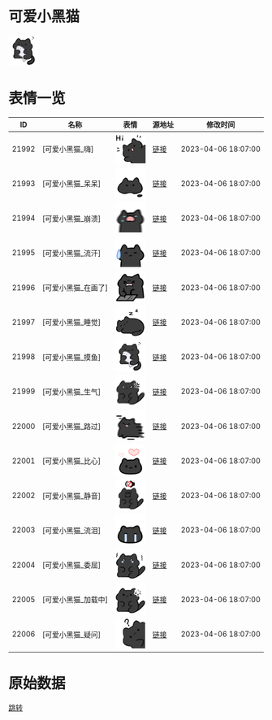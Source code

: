 # 可爱小黑猫

<img src="./cover.png" height="60" alt="cover" />

# 表情一览

|ID|名称|表情|源地址|修改时间|
|----|----|----|----|----|
|21992|[可爱小黑猫_嗨]|<img src="./pic/021992_%5B可爱小黑猫_嗨%5D.png" height="60" alt="嗨"/>|[链接](https://i0.hdslb.com/bfs/garb/acda0987613462517c0492ca82a42643bc921097.png)|2023-04-06 18:07:00|
|21993|[可爱小黑猫_呆呆]|<img src="./pic/021993_%5B可爱小黑猫_呆呆%5D.png" height="60" alt="呆呆"/>|[链接](https://i0.hdslb.com/bfs/garb/54e7dfef0c7dd9ff7c718d7631a15f050559b585.png)|2023-04-06 18:07:00|
|21994|[可爱小黑猫_崩溃]|<img src="./pic/021994_%5B可爱小黑猫_崩溃%5D.png" height="60" alt="崩溃"/>|[链接](https://i0.hdslb.com/bfs/garb/fa7555b63ed1abf9ed93d1fab534dc20adabccd8.png)|2023-04-06 18:07:00|
|21995|[可爱小黑猫_流汗]|<img src="./pic/021995_%5B可爱小黑猫_流汗%5D.png" height="60" alt="流汗"/>|[链接](https://i0.hdslb.com/bfs/garb/d73d8a0a795c6eadaf13f54f5a997d564e9a1f26.png)|2023-04-06 18:07:00|
|21996|[可爱小黑猫_在画了]|<img src="./pic/021996_%5B可爱小黑猫_在画了%5D.png" height="60" alt="在画了"/>|[链接](https://i0.hdslb.com/bfs/garb/a717f203f42e28a520e2c2fa6dc30c548f3c0958.png)|2023-04-06 18:07:00|
|21997|[可爱小黑猫_睡觉]|<img src="./pic/021997_%5B可爱小黑猫_睡觉%5D.png" height="60" alt="睡觉"/>|[链接](https://i0.hdslb.com/bfs/garb/5833cd9ddf5497d42cb063ef5a4919e1f2e7c779.png)|2023-04-06 18:07:00|
|21998|[可爱小黑猫_摸鱼]|<img src="./pic/021998_%5B可爱小黑猫_摸鱼%5D.png" height="60" alt="摸鱼"/>|[链接](https://i0.hdslb.com/bfs/garb/0a057f14e5700ca336501c81b53c8f2c33ab80f8.png)|2023-04-06 18:07:00|
|21999|[可爱小黑猫_生气]|<img src="./pic/021999_%5B可爱小黑猫_生气%5D.png" height="60" alt="生气"/>|[链接](https://i0.hdslb.com/bfs/garb/dcf2eeb67f29294b75e0e0e16ce0f002d7a8a565.png)|2023-04-06 18:07:00|
|22000|[可爱小黑猫_路过]|<img src="./pic/022000_%5B可爱小黑猫_路过%5D.png" height="60" alt="路过"/>|[链接](https://i0.hdslb.com/bfs/garb/c00682a60ea381daf51c54f48d2c42f018d2e190.png)|2023-04-06 18:07:00|
|22001|[可爱小黑猫_比心]|<img src="./pic/022001_%5B可爱小黑猫_比心%5D.png" height="60" alt="比心"/>|[链接](https://i0.hdslb.com/bfs/garb/3a4beadcdba725fea5db8f9e9f5fa6434de585a4.png)|2023-04-06 18:07:00|
|22002|[可爱小黑猫_静音]|<img src="./pic/022002_%5B可爱小黑猫_静音%5D.png" height="60" alt="静音"/>|[链接](https://i0.hdslb.com/bfs/garb/c702316e7c4fd827c6040d7f1a98fadec1687a2d.png)|2023-04-06 18:07:00|
|22003|[可爱小黑猫_流泪]|<img src="./pic/022003_%5B可爱小黑猫_流泪%5D.png" height="60" alt="流泪"/>|[链接](https://i0.hdslb.com/bfs/garb/9acc24466bb26ed2eb13c7d019cbf2ef3c518e7e.png)|2023-04-06 18:07:00|
|22004|[可爱小黑猫_委屈]|<img src="./pic/022004_%5B可爱小黑猫_委屈%5D.png" height="60" alt="委屈"/>|[链接](https://i0.hdslb.com/bfs/garb/25cf49a58778f6fdfed1951c23749df885249ced.png)|2023-04-06 18:07:00|
|22005|[可爱小黑猫_加载中]|<img src="./pic/022005_%5B可爱小黑猫_加载中%5D.png" height="60" alt="加载中"/>|[链接](https://i0.hdslb.com/bfs/garb/22429249305e7b0f40f35dbc83028d2427c5c43c.png)|2023-04-06 18:07:00|
|22006|[可爱小黑猫_疑问]|<img src="./pic/022006_%5B可爱小黑猫_疑问%5D.png" height="60" alt="疑问"/>|[链接](https://i0.hdslb.com/bfs/garb/2e71155efb980a07f5c47992a518d9f5f2396d7e.png)|2023-04-06 18:07:00|

# 原始数据

[跳转](./raw.json)

